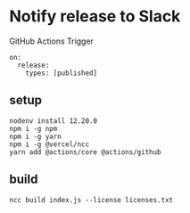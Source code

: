 # Notify release to Slack

GitHub Actions Trigger

```
on:
  release:
    types: [published]
```

## setup

```
nodenv install 12.20.0
npm i -g npm
npm i -g yarn
npm i -g @vercel/ncc
yarn add @actions/core @actions/github
```

## build

```
ncc build index.js --license licenses.txt
```
